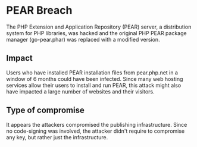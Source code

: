 # PEAR Breach

The PHP Extension and Application Repository (PEAR) server, a distribution
system for PHP libraries, was hacked and the original PHP PEAR package manager
(go-pear.phar) was replaced with a modified version.

## Impact

Users who have installed PEAR installation files from pear.php.net in a window
of 6 months could have been infected. Since many web hosting services allow
their users to install and run PEAR, this attack might also have impacted a
large number of websites and their visitors.

## Type of compromise

It appears the attackers compromised the publishing infrastructure. Since no
code-signing was involved, the attacker didn't require to compromise any key,
but rather just the infrastructure.
